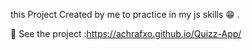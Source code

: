 this Project Created by me to practice in my js skills 😁 .


 👀 See the project :https://achrafxo.github.io/Quizz-App/ 
